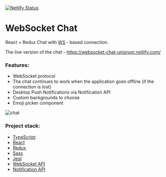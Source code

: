 [![Netlify Status](https://api.netlify.com/api/v1/badges/13b9d913-5c40-4f7c-a4f9-bc96d5978d98/deploy-status)](https://app.netlify.com/sites/websocket-chat-uniorunr/deploys)

# WebSocket Chat
React + Redux Chat with [WS](https://developer.mozilla.org/en-US/docs/Web/API/WebSockets_API) - based connection.

The live version of the chat - https://websocket-chat-uniorunr.netlify.com/

### Features: 
- WebSocket protocol
- The chat continues to work when the application goes offline (if the connection is lost)
- Desktop Push Notifications via Notification API
- Custom backgrounds to choose
- Emoji picker component

![chat](https://user-images.githubusercontent.com/33601725/63232301-23f77600-c216-11e9-90df-397a0e1d0a92.png)

### Project stack:
- [TypeScript](https://www.typescriptlang.org/)
- [React](https://reactjs.org/)
- [Redux](https://redux.js.org/)
- [Sass](https://sass-lang.com/)
- [Jest](https://jestjs.io/en/)
- [WebSocket API](https://developer.mozilla.org/en-US/docs/Web/API/WebSockets_API)
- [Notification API](https://developer.mozilla.org/en-US/docs/Web/API/Notifications_API)
